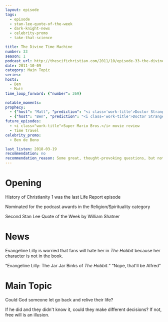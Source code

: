 ```yaml
---
layout: episode
tags:
  - episode
  - stan-lee-quote-of-the-week
  - dark-knight-news
  - celebrity-promo
  - take-that-science

title: The Divine Time Machine
number: 33      
season: 1
podcast_url: http://thescifichristian.com/2011/10/episode-33-the-divine-time-machine/
date: 2011-10-09
category: Main Topic
series: 
hosts:
  - Ben
  - Matt
time_loop_forward: {"number": 369}

notable_moments:
prophecy: 
  - {"host": "Matt", "prediction": "<i class='work-title'>Doctor Strange</i> will be announced within the next year", "veracity": false, "comments": "Doctor Strange was announced in January 2013, 15 months after Matt's prediction."}
  - {"host": "Ben", "prediction": "<i class='work-title'>Doctor Strange</i> will not be announced within the next year", "veracity": true, "comments": ""}
future_episodes: 
  - <i class="work-title">Super Mario Bros.</i> movie review
  - Time travel 
celebrity_promo: 
  - Ben de Bono

last_listen: 2018-03-19
recommendation: no
recommendation_reason: Some great, thought-provoking questions, but not a stand-out episode.
---
```

# Opening
History of Christianity 1 was the last Life Report episode

Nominated for the podcast awards in the Religion/Spirituality category

Second Stan Lee Quote of the Week by William Shatner 



# News
Evangeline Lilly is worried that fans will hate her in <i class="work-title">The Hobbit</i> because her character is not in the book. 

<div class="quote">
  <q class="ben">Evangeline Lilly: The Jar Jar Binks of <i class="work-title">The Hobbit</i>.</q>
  <q class="archivist inline">Nope, that'll be Alfred</q>
</div>



# Main Topic
Could God someone let go back and relive their life? 

If he did and they didn't know it, could they make different decisions? If not, free will is an illusion.